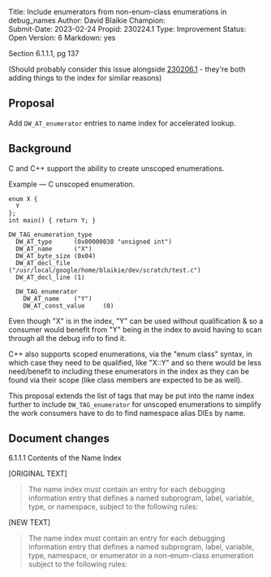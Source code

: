 Title:       Include enumerators from non-enum-class enumerations in debug_names
Author:      David Blaikie
Champion:    
Submit-Date: 2023-02-24
Propid:      230224.1
Type:        Improvement
Status:      Open
Version:     6
Markdown:    yes

Section 6.1.1.1, pg 137

(Should probably consider this issue alongside [230206.1](230206.1.html) - they're 
both adding things to the index for similar reasons)

Proposal 
--------

Add `DW_AT_enumerator` entries to name index for accelerated lookup.

Background
----------

C and C++ support the ability to create unscoped enumerations.

Example — C unscoped enumeration.

    enum X {
      Y
    };         
    int main() { return Y; }

    DW_TAG_enumeration_type
      DW_AT_type      (0x00000030 "unsigned int")
      DW_AT_name      ("X")
      DW_AT_byte_size (0x04)
      DW_AT_decl_file ("/usr/local/google/home/blaikie/dev/scratch/test.c")
      DW_AT_decl_line (1)

      DW_TAG_enumerator
        DW_AT_name    ("Y")
        DW_AT_const_value     (0)

Even though "X" is in the index, "Y" can be used without qualification &
so a consumer would benefit from "Y" being in the index to avoid having
to scan through all the debug info to find it.

C++ also supports scoped enumerations, via the "enum class" syntax, in
which case they need to be qualified, like "X::Y" and so there would be
less need/benefit to including these enumerators in the index as they can
be found via their scope (like class members are expected to be as well).

This proposal extends the list of tags that may be put into the name 
index further to include `DW_TAG_enumerator` for unscoped enumerations
to simplify the work consumers have to do to find namespace alias DIEs
by name.

Document changes
----------------

6.1.1.1 Contents of the Name Index

[ORIGINAL TEXT]

> The name index must contain an entry for each debugging information entry that 
> defines a named subprogram, label, variable, type, or namespace, subject to the 
> following rules: 

[NEW TEXT]

> The name index must contain an entry for each debugging information entry that 
> defines a named subprogram, label, variable, type, namespace, or enumerator in
> a non-enum-class enumeration subject to the following rules: 
